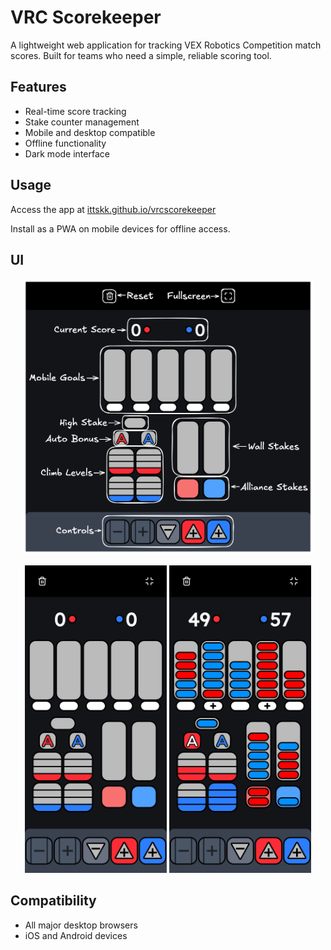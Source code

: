 # VRC Scorekeeper

A lightweight web application for tracking VEX Robotics Competition match scores. Built for teams who need a simple, reliable scoring tool.

## Features

- Real-time score tracking
- Stake counter management
- Mobile and desktop compatible
- Offline functionality
- Dark mode interface

## Usage

Access the app at [ittskk.github.io/vrcscorekeeper](https://ittskk.github.io/vrcscorekeeper/)

Install as a PWA on mobile devices for offline access.

## UI

<p align="center">
  <img src="images/scorekeeper_ui.png" width="92.6%" />
</p>
<p align="center">
  <img src="images/Screenshot_1.jpg" width="45%" />
  <img src="images/Screenshot_2.jpg" width="45%" />
</p>

## Compatibility

- All major desktop browsers
- iOS and Android devices
